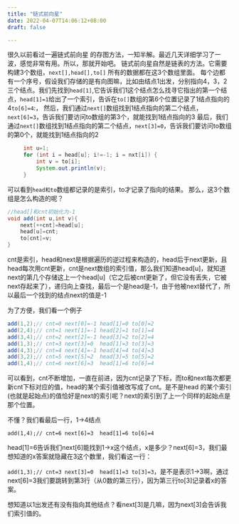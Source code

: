 ```yaml
---
title: "链式前向星"
date: 2022-04-07T14:06:12+08:00
draft: false

---
```



很久以前看过一遍链式前向星 的存图方法，一知半解。最近几天详细学习了一波，感觉非常有用。所以，那就开始吧。
链式前向星自然是链表的方法。它需要构建3个数组，```next[],head[],to[]```
所有的数据都在这3个数组里面。
每个边都有一个序号，假设我们存储的是有向图嘛，比如由结点1出发，分别指向4，3，2三个结点。我们先找到`head[1]`,它告诉我们1这个结点怎么找寻它指出的第一个结点，`head[1]=1`给出了一个索引，告诉在`to[]`数组的第6个位置记录了1结点指向的4`to[6]=4`:，
然后，我们通过`next[]`数组找到1结点指向的第二个结点，`next[6]=3`，告诉我们要访问to数组的第3个，就能找到1结点指向的3
最后，我们通过`next[]`数组找到1结点指向的第二个结点，`next[3]=0`，告诉我们要访问to数组的第0个，就能找到1结点指向的2
```java
     int u=1;
     for (int i = head[u]; i!=-1; i = nxt[i]) {  
         int v = to[i];
         System.out.println(v);
     }
```
可以看到`head和to`数组都记录的是索引，to才记录了指向的结果。
那么，这3个数组是怎么构造的呢？

```java
//head[]和cnt初始化为-1
void add(int u,int v){
    next[++cnt]=head[u];
    head[u]=cnt;
    to[cnt]=v;
}
```

cnt是索引，head和next是根据遍历的逆过程来构造的，head后于next更新，且head每次用cnt更新，cnt是next数组的索引值，那么我们知道head[u]，就知道next的第几个存储这上一个head[u]（它之后被cnt更新了，但它没有丢失，它被next存起来了），递归向上查找，最后一个是head是-1，由于他被next替代了，所以最后一个找到的结点next的值是-1

为了方便，我们看一个例子

```java
add(1,2);// cnt=0 next[0]=-1 head[1]=0 to[0]=2
add(2,4);// cnt=1 next[1]=-1 head[2]=1 to[1]=4
add(3,4);// cnt=2 next[2]=-1 head[3]=2 to[2]=4
add(1,3);// cnt=3 next[3]=0  head[1]=3 to[3]=3
add(4,3);// cnt=4 next[4]=-1 head[4]=4 to[4]=3
add(3,2);// cnt=5 next[5]=2  head[3]=5 to[5]=2
add(1,4);// cnt=6 next[6]=3  head[1]=6 to[6]=4
```

可以看到，cnt不断增加，一直在前进，因为cnt记录了下标，而to和next每次都更新cnt下标对应的值，head的某个索引值被改写成了cnt。是不是head 的某个索引(也就是起始点)的值恰好是next的索引呢？next的索引到了上一个同样的起始点是那个位置。

不懂？我们看最后一行，1->4结点

`add(1,4);// cnt=6 next[6]=3  head[1]=6 to[6]=4`

head[1]=6告诉我们next[6]能找到1->x这个结点，x是多少？next[6]=3，我们最想知道的x答案就隐藏在3这个数里，我们看这一行：

`add(1,3);// cnt=3 next[3]=0  head[1]=3 to[3]=3`，是不是表示1->3啊，通过next[6]=3我们要跳转到第3行（从0数的第三行），因为第三行to[3]记录着x的答案。

想知道以1出发还有没有指向其他结点？看next[3]是几嘛，因为next[3]会告诉我们索引值的。
